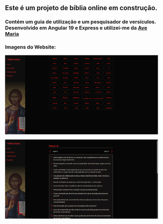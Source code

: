 ## Este é um projeto de bíblia online em construção.
### Contém um guia de utilização e um pesquisador de versículos. Desenvolvido em Angular 19 e Express e utilizei-me da [Ave Maria](https://github.com/fidalgobr/bibliaAveMariaJSON)

### Imagens do Website:
![Imagem 1](frontend/public/print1.png)

![Imagem 2](frontend/public/print2.png)
